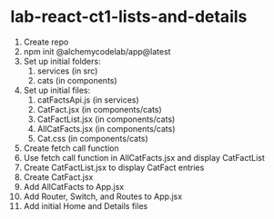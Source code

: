 # lab-react-ct1-lists-and-details

1. Create repo
1. npm init @alchemycodelab/app@latest
1. Set up initial folders:
    1. services (in src)
    1. cats (in components)
1. Set up initial files:
    1. catFactsApi.js (in services)
    1. CatFact.jsx (in components/cats)
    1. CatFactList.jsx (in components/cats)
    1. AllCatFacts.jsx (in components/cats)
    1. Cat.css (in components/cats)
1. Create fetch call function
1. Use fetch call function in AllCatFacts.jsx and display CatFactList
1. Create CatFactList.jsx to display CatFact entries
1. Create CatFact.jsx
1. Add AllCatFacts to App.jsx
1. Add Router, Switch, and Routes to App.jsx
1. Add initial Home and Details files